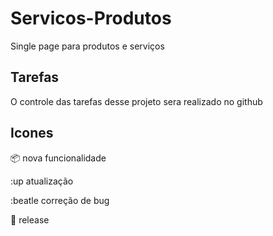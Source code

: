 # Servicos-Produtos

 Single page para produtos e serviços 

## Tarefas

O controle das tarefas desse projeto sera realizado no github
## Icones

:package: nova funcionalidade

:up atualização

:beatle correção de bug

:checkered_flag: release